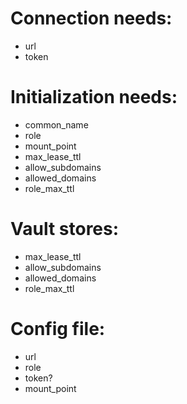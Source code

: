 # Connection needs:
- url
- token

# Initialization needs:
- common_name
- role
- mount_point
- max_lease_ttl
- allow_subdomains
- allowed_domains
- role_max_ttl


# Vault stores:
- max_lease_ttl
- allow_subdomains
- allowed_domains
- role_max_ttl


# Config file:
- url
- role
- token?
- mount_point
